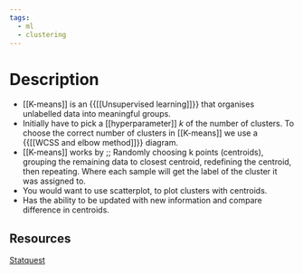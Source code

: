 ```yaml
---
tags:
  - ml
  - clustering
---
```


# Description

- [[K-means]] is an {{[[Unsupervised learning]]}} that organises unlabelled data into meaningful groups.
- Initially have to pick a [[hyperparameter]] $k$ of the number of clusters. To choose the correct number of clusters in [[K-means]] we use a {{[[WCSS and elbow method]]}} diagram.
- [[K-means]] works by ;; Randomly choosing k points (centroids), grouping the remaining data to closest centroid, redefining the centroid, then repeating. Where each sample will get the label of the cluster it was assigned to.
- You would want to use scatterplot, to plot clusters with centroids.
- Has the ability to be updated with new information and compare difference in centroids.
## Resources

[Statquest](https://www.youtube.com/watch?v=4b5d3muPQmA)








